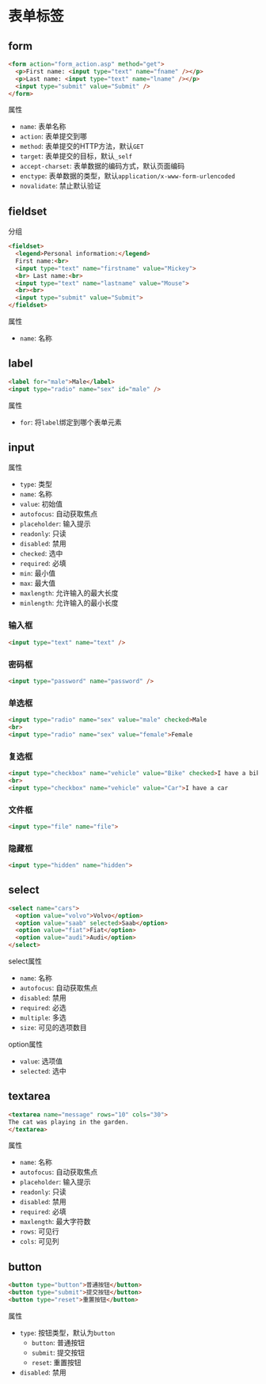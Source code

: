 # 表单标签

## form

```html
<form action="form_action.asp" method="get">
  <p>First name: <input type="text" name="fname" /></p>
  <p>Last name: <input type="text" name="lname" /></p>
  <input type="submit" value="Submit" />
</form>
```

属性

* `name`: 表单名称
* `action`: 表单提交到哪
* `method`: 表单提交的HTTP方法，默认`GET`
* `target`: 表单提交的目标，默认`_self`
* `accept-charset`: 表单数据的编码方式，默认页面编码
* `enctype`: 表单数据的类型，默认`application/x-www-form-urlencoded`
* `novalidate`: 禁止默认验证

## fieldset

分组

```html
<fieldset>
  <legend>Personal information:</legend>
  First name:<br>
  <input type="text" name="firstname" value="Mickey">
  <br> Last name:<br>
  <input type="text" name="lastname" value="Mouse">
  <br><br>
  <input type="submit" value="Submit">
</fieldset>
```

属性

* `name`: 名称

## label

```html
<label for="male">Male</label>
<input type="radio" name="sex" id="male" />
```

属性

* `for`: 将`label`绑定到哪个表单元素

## input

属性

* `type`: 类型
* `name`: 名称
* `value`: 初始值
* `autofocus`: 自动获取焦点
* `placeholder`: 输入提示
* `readonly`: 只读
* `disabled`: 禁用
* `checked`: 选中
* `required`: 必填
* `min`: 最小值
* `max`: 最大值
* `maxlength`: 允许输入的最大长度
* `minlength`: 允许输入的最小长度

### 输入框

```html
<input type="text" name="text" />
```

### 密码框

```html
<input type="password" name="password" />
```

### 单选框

```html
<input type="radio" name="sex" value="male" checked>Male
<br>
<input type="radio" name="sex" value="female">Female
```

### 复选框

```html
<input type="checkbox" name="vehicle" value="Bike" checked>I have a bike
<br>
<input type="checkbox" name="vehicle" value="Car">I have a car
```

### 文件框

```html
<input type="file" name="file">
```

### 隐藏框

```html
<input type="hidden" name="hidden">
```

## select

```html
<select name="cars">
  <option value="volvo">Volvo</option>
  <option value="saab" selected>Saab</option>
  <option value="fiat">Fiat</option>
  <option value="audi">Audi</option>
</select>
```

select属性

* `name`: 名称
* `autofocus`: 自动获取焦点
* `disabled`: 禁用
* `required`: 必选
* `multiple`: 多选
* `size`: 可见的选项数目

option属性

* `value`: 选项值
* `selected`: 选中

## textarea

```html
<textarea name="message" rows="10" cols="30">
The cat was playing in the garden.
</textarea>
```

属性

* `name`: 名称
* `autofocus`: 自动获取焦点
* `placeholder`: 输入提示
* `readonly`: 只读
* `disabled`: 禁用
* `required`: 必填
* `maxlength`: 最大字符数
* `rows`: 可见行
* `cols`: 可见列

## button

```html
<button type="button">普通按钮</button>
<button type="submit">提交按钮</button>
<button type="reset">重置按钮</button>
```

属性

* `type`: 按钮类型，默认为`button`
  * `button`: 普通按钮
  * `submit`: 提交按钮
  * `reset`: 重置按钮
* `disabled`: 禁用